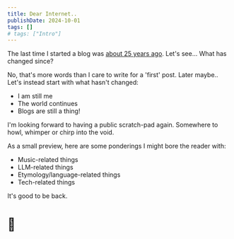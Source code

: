 ```yaml
---
title: Dear Internet..
publishDate: 2024-10-01
tags: []
# tags: ["Intro"]
---
```


The last time I started a blog was [about 25 years ago](http://ctrl.faithweb.com/index.htm). Let's see... What has changed since?

No, that's more words than I care to write for a 'first' post. Later maybe.. Let's instead start with what hasn't changed:
- I am still me
- The world continues
- Blogs are still a thing!

I'm looking forward to having a public scratch-pad again. Somewhere to howl, whimper or chirp into the void.

As a small preview, here are some ponderings I might bore the reader with:
- Music-related things
- LLM-related things
- Etymology/language-related things
- Tech-related things

It's good to be back.
# 🤗